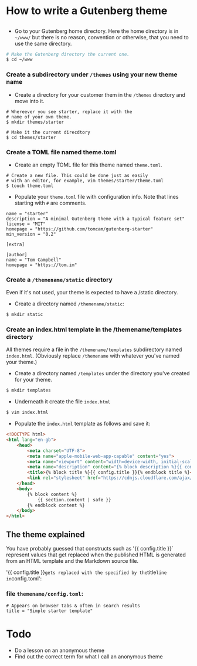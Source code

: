 # How to write a Gutenberg theme

## 

* Go to your Gutenberg home directory. Here the home directory is in `~/www/` but there is no reason, convention or otherwise, 
that you need to use the same directory.

```bash
# Make the Gutenberg directory the current one.
$ cd ~/www
```

### Create a subdirectory under `/themes` using your new theme name

* Create a directory for your customer them in the `/themes` directory and move into it.

```
# Whereever you see starter, replace it with the
# name of your own theme.
$ mkdir themes/starter

# Make it the current direcdtory
$ cd themes/starter

```

### Create a TOML file named theme.toml

* Create an empty TOML file for this theme named `theme.toml`.

```
# Create a new file. This could be done just as easily
# with an editor, for example, vim themes/starter/theme.toml
$ touch theme.toml
```

* Populate your `theme.toml` file with configuration info. Note that lines starting with `#` are comments.

```
name = "starter"
description = "A minimal Gutenberg theme with a typical feature set"
license = "MIT"
homepage = "https://github.com/tomcam/gutenberg-starter"
min_version = "0.2"

[extra]

[author]
name = "Tom Campbell"
homepage = "https://tom.im"
```

### Create a `/themename/static` directory

Even if it's not used, your theme is expected to have a /static directory.

* Create a directory named `/themename/static`:

```bash
$ mkdir static
```

### Create an index.html template in the /themename/templates directory

All themes require a file in the `/themename/templates` subdirectory named `index.html`. (Obviously
replace `/themename` with whatever you've named your theme.)

* Create a directory named `/templates` under the directory you've created for your theme.

```bash
$ mkdir templates
```

* Underneath it create the file `index.html`

```bash
$ vim index.html
```

* Populate the `index.html` template as follows and save it:

```html
<!DOCTYPE html>
<html lang="en-gb">
    <head>
        <meta charset="UTF-8">
        <meta name="apple-mobile-web-app-capable" content="yes">
        <meta name="viewport" content="width=device-width, initial-scale=1">
        <meta name="description" content="{% block description %}{{ config.description }}{% endblock description %}">
        <title>{% block title %}{{ config.title }}{% endblock title %}</title>
		<link rel="stylesheet" href="https://cdnjs.cloudflare.com/ajax/libs/spectre.css/0.2.10/spectre.min.css" />
    </head>
    <body>
    	{% block content %}
    		{{ section.content | safe }}
    	{% endblock content %}
    </body>
</html>
```

## The theme explained

You have probably guessed that constructs such as '{{ config.title }}` represent values that get replaced
when the published HTML is generated from an HTML template and the Markdown source file.

'{{ config.title }}` gets replaced with the specified by the `title` line in `config.toml':

### file `themename/config.toml`:

```
# Appears on browser tabs & often in search results 
title = "Simple starter template"
```


# Todo

* Do a lesson on an anonymous theme
* Find out the correct term for what I call an anonymous theme
